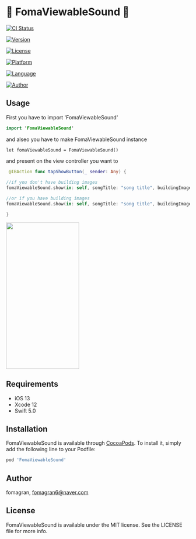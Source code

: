 # 👟 FomaViewableSound 👟

[![CI Status](https://img.shields.io/travis/fomagran/FomaViewableSound.svg?style=flat)](https://travis-ci.org/fomagran/FomaViewableSound)  

[![Version](https://img.shields.io/cocoapods/v/FomaViewableSound.svg?style=flat)](https://cocoapods.org/pods/FomaViewableSound)   

[![License](https://img.shields.io/badge/Licese-MIT-blueviolet)](https://cocoapods.org/pods/FomaViewableSound)   

[![Platform](https://img.shields.io/badge/Platform-iOS-yellow)](https://cocoapods.org/pods/FomaViewableSound)   

[![Language](https://img.shields.io/badge/Swift-5.0-orange)](https://cocoapods.org/pods/FomaViewableSound)   

[![Author](https://img.shields.io/badge/Author-Fomagran-green)](https://cocoapods.org/pods/FomaViewableSound)   

## Usage

First you have to import 'FomaViewableSound'   

```swift
import 'FomaViewableSound'
```

and alseo you have to make FomaViewableSound instance   

```
let fomaViewableSound = FomaViewableSound()
```

and present on the view controller you want to   

```swift
 @IBAction func tapShowButton(_ sender: Any) {
 
//if you don't have building images
fomaViewableSound.show(in: self, songTitle: "song title", buildingImages: nil, gradientColor: .systemOrange, backgroundColor: .black)

//or if you have building images
fomaViewableSound.show(in: self, songTitle: "song title", buildingImages: images, gradientColor: .systemOrange, backgroundColor: .black)

}
```

<img src="https://user-images.githubusercontent.com/47676921/120883516-9d916b80-c618-11eb-9948-5766c768a870.gif"  width="200" height="400">

## Requirements

* iOS 13
* Xcode 12
* Swift 5.0

## Installation

FomaViewableSound is available through [CocoaPods](https://cocoapods.org). To install
it, simply add the following line to your Podfile:

```ruby
pod 'FomaViewableSound'
```

## Author

fomagran, fomagran6@naver.com

## License

FomaViewableSound is available under the MIT license. See the LICENSE file for more info.
